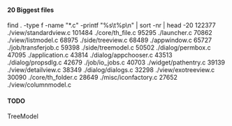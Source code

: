 
#### 20 Biggest files

find . -type f -name "*.c" -printf "%s\t%p\n" | sort -nr | head -20
122377	./view/standardview.c
101484	./core/th_file.c
95295	./launcher.c
70862	./view/listmodel.c
68975	./side/treeview.c
68489	./appwindow.c
65727	./job/transferjob.c
59398	./side/treemodel.c
50502	./dialog/permbox.c
47095	./application.c
43814	./dialog/appchooser.c
43513	./dialog/propsdlg.c
42679	./job/io_jobs.c
40703	./widget/pathentry.c
39139	./view/detailview.c
38349	./dialog/dialogs.c
32298	./view/exotreeview.c
30090	./core/th_folder.c
28649	./misc/iconfactory.c
27652	./view/columnmodel.c


#### TODO

TreeModel


